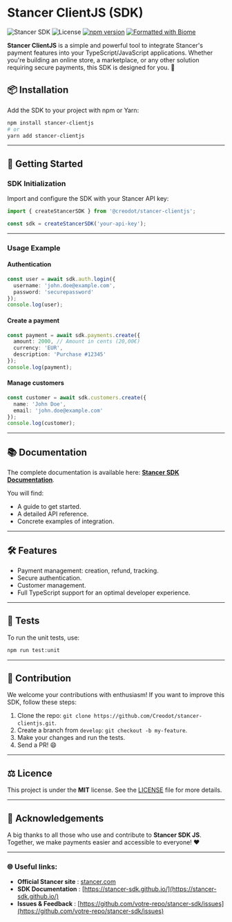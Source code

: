 # Stancer ClientJS (SDK)

![Stancer SDK](https://img.shields.io/badge/TypeScript-100%25-blue.svg) ![License](https://img.shields.io/badge/license-MIT-green.svg) [![npm version](https://img.shields.io/npm/v/stancer-clientjs)](https://www.npmjs.com/package/stancer-clientjs) [![Formatted with Biome](https://img.shields.io/badge/Formatted_with-Biome-60a5fa?style=flat&logo=biome)](https://biomejs.dev/)


**Stancer ClientJS** is a simple and powerful tool to integrate Stancer's payment features into your TypeScript/JavaScript applications. Whether you're building an online store, a marketplace, or any other solution requiring secure payments, this SDK is designed for you. 🚀

## 📦 Installation

Add the SDK to your project with npm or Yarn:

```bash
npm install stancer-clientjs
# or
yarn add stancer-clientjs
```

---

## 🚀 Getting Started

### SDK Initialization

Import and configure the SDK with your Stancer API key:

```typescript
import { createStancerSDK } from '@creodot/stancer-clientjs';

const sdk = createStancerSDK('your-api-key');
```

---

### Usage Example

#### Authentication

```typescript
const user = await sdk.auth.login({
  username: 'john.doe@example.com',
  password: 'securepassword'
});
console.log(user);
```

#### Create a payment

```typescript
const payment = await sdk.payments.create({
  amount: 2000, // Amount in cents (20,00€)
  currency: 'EUR',
  description: 'Purchase #12345'
});
console.log(payment);
```

#### Manage customers

```typescript
const customer = await sdk.customers.create({
  name: 'John Doe',
  email: 'john.doe@example.com'
});
console.log(customer);
```

---

## 📚 Documentation

The complete documentation is available here: **[Stancer SDK Documentation](https://stancer-sdk.github.io/)**.

You will find:
- A guide to get started.
- A detailed API reference.
- Concrete examples of integration.

---

## 🛠️ Features

- Payment management: creation, refund, tracking.
- Secure authentication.
- Customer management.
- Full TypeScript support for an optimal developer experience.

---

## 🧪 Tests

To run the unit tests, use:

```bash
npm run test:unit
```

---

## 🤝 Contribution

We welcome your contributions with enthusiasm! If you want to improve this SDK, follow these steps:
1. Clone the repo: `git clone https://github.com/Creodot/stancer-clientjs.git`.
2. Create a branch from `develop`: `git checkout -b my-feature`.
3. Make your changes and run the tests.
4. Send a PR! 😄

---

## ⚖️ Licence

This project is under the **MIT** license. See the [LICENSE](LICENSE) file for more details.

---

## 🌟 Acknowledgements

A big thanks to all those who use and contribute to **Stancer SDK JS**. Together, we make payments easier and accessible to everyone! ❤️

---

### 🌐 Useful links:
- **Official Stancer site** : [stancer.com](https://www.stancer.com)
- **SDK Documentation** : [https://stancer-sdk.github.io/](https://stancer-sdk.github.io/)
- **Issues & Feedback** : [https://github.com/votre-repo/stancer-sdk/issues](https://github.com/votre-repo/stancer-sdk/issues)
